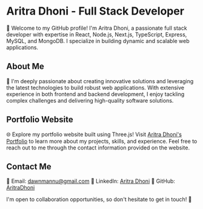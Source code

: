 # Aritra Dhoni - Full Stack Developer

👋 Welcome to my GitHub profile! I'm Aritra Dhoni, a passionate full stack developer with expertise in React, Node.js, Next.js, TypeScript, Express, MySQL, and MongoDB. I specialize in building dynamic and scalable web applications.

## About Me

🚀 I'm deeply passionate about creating innovative solutions and leveraging the latest technologies to build robust web applications. With extensive experience in both frontend and backend development, I enjoy tackling complex challenges and delivering high-quality software solutions.

## Portfolio Website

🌐 Explore my portfolio website built using Three.js! Visit [Aritra Dhoni's Portfolio](https://your-portfolio-website.com) to learn more about my projects, skills, and experience. Feel free to reach out to me through the contact information provided on the website.

## Contact Me

📧 Email: dawnmannu@gmail.com
🔗 LinkedIn: [Aritra Dhoni](https://www.linkedin.com/in/aritra-dhoni-270250232/)
🐙 GitHub: [AritraDhoni](https://github.com/aerisakaaritra)

I'm open to collaboration opportunities, so don't hesitate to get in touch! 🤝

